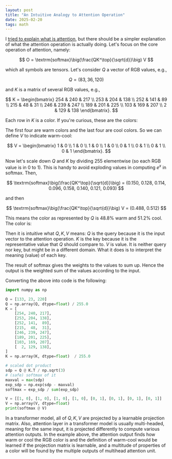 ```yaml
---
layout: post
title: "An Intuitive Analogy to Attention Operation"
date: 2025-02-20
tags: math
---
```


I [tried to explain what is attention](/2023-05-21-attention/), but there should
be a simpler explanation of what the attention operation is actually doing.
Let's focus on the core operation of attention, namely:

$$
O = \textrm{softmax}\big(\frac{QK^\top}{\sqrt{d}}\big) V
$$

which all symbols are tensors. Let's consider $Q$ a vector of RGB values, e.g.,

$$
Q = (83, 36, 120)
$$

and $K$ is a matrix of several RGB values, e.g.,

$$
K = \begin{bmatrix}
    254 & 240 & 217 \\
    253 & 204 & 138 \\
    252 & 141 &  89 \\
    215 &  48 &  31 \\
    246 & 239 & 247 \\
    189 & 201 & 225 \\
    103 & 169 & 207 \\
      2 & 129 & 138
\end{bmatrix}.
$$

Each row in $K$ is a color. If you're curious, these are the colors:

<span style="width:30px; background-color:#fef0d9;"> </span>
<span style="width:30px; background-color:#fdcc8a;"> </span>
<span style="width:30px; background-color:#fc8d59;"> </span>
<span style="width:30px; background-color:#d7301f;"> </span>
<span style="width:30px; background-color:#f6eff7;"> </span>
<span style="width:30px; background-color:#bdc9e1;"> </span>
<span style="width:30px; background-color:#67a9cf;"> </span>
<span style="width:30px; background-color:#02818a;"> </span>

The first four are warm colors and the last four are cool colors. So we can define $V$ to indicate warm-cool:

$$
V = \begin{bmatrix}
    1 & 0 \\
    1 & 0 \\
    1 & 0 \\
    1 & 0 \\
    0 & 1 \\
    0 & 1 \\
    0 & 1 \\
    0 & 1
\end{bmatrix}.
$$

Now let's scale down $Q$ and $K$ by dividing 255 elementwise (so each RGB value
is in 0 to 1). This is handy to avoid exploding values in computing $e^x$ in
softmax. Then,

$$
\textrm{softmax}\big(\frac{QK^\top}{\sqrt{d}}\big) = (0.150, 0.128, 0.114, 0.096, 0.158, 0.140, 0.121, 0.093)
$$

and then

$$
\textrm{softmax}\big(\frac{QK^\top}{\sqrt{d}}\big) V = (0.488, 0.512)
$$

This means the color as represented by $Q$ is 48.8% warm and 51.2% cool. The color is:

<span style="width:30px; background-color:#8517dc;"> </span>

Then it is intuitive what $Q,K,V$ means: $Q$ is the query because it is the
input vector to the attention operation. $K$ is the key because it is the
representative value that $Q$ should compare to. $V$ is value. It is neither
query nor key, but might be in a different domain. What it does is to interpret
the meaning (value) of each key.

The result of softmax gives the weights to the values to sum up. Hence the
output is the weighted sum of the values according to the input.

Converting the above into code is the following:

```python
import numpy as np

Q = [133, 23, 220]
Q = np.array(Q, dtype=float) / 255.0
K = [
    [254, 240, 217],
    [253, 204, 138],
    [252, 141,  89],
    [215,  48,  31],
    [246, 239, 247],
    [189, 201, 225],
    [103, 169, 207],
    [  2, 129, 138],
]
K = np.array(K, dtype=float)  / 255.0

# scaled dot product
sdp = Q @ K.T / np.sqrt(3)
# (safe) softmax of it
maxval = max(sdp)
exp_sdp = np.exp(sdp - maxval)
softmax = exp_sdp / sum(exp_sdp)

V = [[1, 0], [1, 0], [1, 0], [1, 0], [0, 1], [0, 1], [0, 1], [0, 1]]
V = np.array(V, dtype=float)
print(softmax @ V)
```

In a transformer model, all of $Q,K,V$ are projected by a learnable projection matrix. Also, attention layer in a transformer model is usually multi-headed, meaning for the same input, it is projected differently to compute various attention outputs. In the example above, the attention output finds how warm or cool the RGB color is and the definition of warm-cool would be learned if the projection matrix is learnable, and a multitude of properties of a color will be found by the multiple outputs of multihead attention unit.
